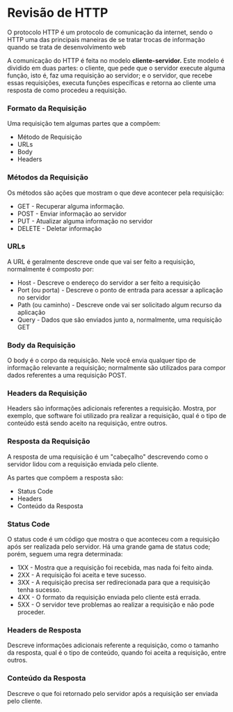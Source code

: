# Revisão de HTTP

O protocolo HTTP é um protocolo de comunicação da internet, sendo o HTTP uma das principais maneiras de se tratar trocas de informação quando se trata de desenvolvimento web

A comunicação do HTTP é feita no modelo **cliente-servidor.** Este modelo é dividido em duas partes: o cliente, que pede que o servidor execute alguma função, isto é, faz uma requisição  ao servidor; e o servidor, que recebe essas requisições, executa funções específicas e retorna ao cliente uma resposta de como procedeu a requisição.

### Formato da Requisição

Uma requisição tem algumas partes que a compõem:

* Método de Requisição
* URLs
* Body
* Headers

###  Métodos da Requisição

Os métodos são ações que mostram o que deve acontecer pela requisição: 

* GET - Recuperar alguma informação.
* POST - Enviar informação ao servidor
* PUT - Atualizar alguma informação no servidor
* DELETE - Deletar informação

### URLs 

A URL é geralmente descreve onde que vai ser feito a requisição, normalmente é composto por:

* Host - Descreve o endereço do servidor a ser feito a requisição
* Port \(ou porta\) - Descreve o ponto de entrada para acessar a aplicação no servidor
* Path \(ou caminho\) - Descreve onde vai ser solicitado algum recurso da aplicação
* Query - Dados que são enviados junto a, normalmente, uma requisição GET

### Body da Requisição

O body é o corpo da requisição. Nele você envia qualquer tipo de informação relevante a requisição; normalmente são utilizados para compor dados referentes a uma requisição POST.

### Headers da Requisição

Headers são informações adicionais referentes a requisição. Mostra, por exemplo, que software foi utilizado pra realizar a requisição, qual é o tipo de conteúdo está sendo aceito na requisição, entre outros.

### Resposta da Requisição

A resposta de uma requisição é um "cabeçalho" descrevendo como o servidor lidou com a requisição enviada pelo cliente.

As partes que compõem a resposta são:

* Status Code
* Headers
* Conteúdo da Resposta

### Status Code

O status code é um código que mostra o que aconteceu com a requisição após ser realizada pelo servidor. Há uma grande gama de status code; porém, seguem uma regra determinada:

* 1XX - Mostra que a requisição foi recebida, mas nada foi feito ainda.
* 2XX - A requisição foi aceita e teve sucesso.
* 3XX - A requisição precisa ser redirecionada para que a requisição tenha sucesso.
* 4XX - O formato da requisição enviada pelo cliente está errada.
* 5XX - O servidor teve problemas ao realizar a requisição e não pode proceder.

### Headers de Resposta

Descreve informações adicionais referente a requisição, como o tamanho da resposta, qual é o tipo de conteúdo, quando foi aceita a requisição, entre outros.

### Conteúdo da Resposta

Descreve o que foi retornado pelo servidor após a requisição ser enviada pelo cliente. 









